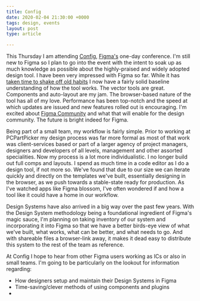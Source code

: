 ```yaml
---
title: Config
date: 2020-02-04 21:30:00 +0000
tags: design, events
layout: post
type: article

---
```

This Thursday I am attending [Config](https://config.figma.com/ "Config"), [Figma's](https://www.figma.com/ "Figma") one-day conference. I'm still new to Figma so I plan to go into the event with the intent to soak up as much knowledge as possible about the highly-praised and widely adopted design tool. I have been very impressed with Figma so far. While it has [taken time to shake off old habits](https://twitter.com/philcoffman/status/1164008423299715072 "Tweet") I now have a fairly solid baseline understanding of how the tool works. The vector tools are great. Components and auto-layout are my jam. The browser-based nature of the tool has all of my love. Performance has been top-notch and the speed at which updates are issued and new features rolled out is encouraging. I'm excited about [Figma Community](https://www.figma.com/blog/introducing-figma-community/ "Beyond multiplayer: Building community together in Figma") and what that will enable for the design community. The future is bright indeed for Figma.

Being part of a small team, my workflow is fairly simple. Prior to working at PCPartPicker my design process was far more formal as most of that work was client-services based or part of a larger agency of project managers, designers and developers of all levels, management and other assorted specialities. Now my process is a lot more individualistic. I no longer build out full comps and layouts. I spend as much time in a code editor as I do a design tool, if not more so. We've found that due to our size we can iterate quickly and directly on the templates we've built, essentially designing in the browser, as we push towards a stable-state ready for production. As I've watched apps like Figma blossom, I've often wondered if and how a tool like it could have a home in our workflow. 

Design Systems have also arrived in a big way over the past few years. With the Design System methodology being a foundational ingredient of Figma's magic sauce, I'm planning on taking inventory of our system and incorporating it into Figma so that we have a better birds-eye view of what we've built, what works, what can be better, and what needs to go. And with shareable files a browser-link away, it makes it dead easy to distribute this system to the rest of the team as reference. 

At Config I hope to hear from other Figma users working as ICs or also in small teams. I'm going to be particularly on the lookout for information regarding:

* How designers setup and maintain their Design Systems in Figma
* Time-saving/clever methods of using components and plugins
* 